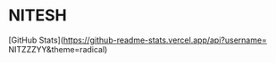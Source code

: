 # NITESH
[GitHub Stats](https://github-readme-stats.vercel.app/api?username= NITZZZYY&theme=radical)
 
